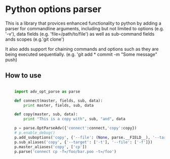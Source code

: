 Python options parser
==========

This is a library that provices enhanced functionality to python by adding a parser for commandline arguments, including but not limited to options (e.g. '-v'), data fields (e.g. 'file=/path/to/file') as well as sub-command fields ands scopes (e.g.'git clone')

It also adds support for chaining commands and options such as they are being executed sequentially. (e.g. 'git add * commit -m "Some message" push)

## How to use

```python

	import adv_opt_parse as parse

	def connect(master, fields, sub, data):
		print master, fields, sub, data

	def copy(master, sub, data):
		print "This is a copy with", sub, "and", data

	p = parse.OptParseAdv({'connect':connect,'copy':copy})
	# p.enable_debug()
	p.add_suboptions('copy', {'--file': (None, parse.__FIELD__), '--target': ('~/poke', parse.__FIELD__)})
	p.sub_aliases('copy', {'--target': ['-t'], '--file': ['-f']})
	p.master_aliases('copy', ['cp'])
	p.parse('connect cp -f=/foo/bar.poo -t=/foo')

```